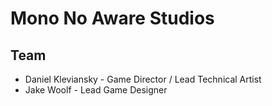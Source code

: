 # Mono No Aware Studios

## Team
 - Daniel Kleviansky - Game Director / Lead Technical Artist
 - Jake Woolf - Lead Game Designer
